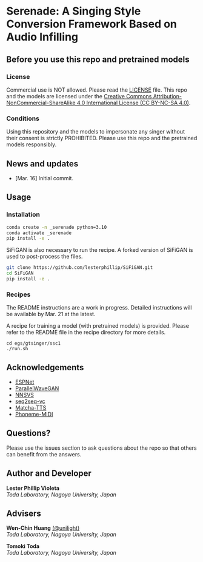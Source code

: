 # Serenade: A Singing Style Conversion Framework Based on Audio Infilling

## Before you use this repo and pretrained models

### License
Commercial use is NOT allowed. Please read the [LICENSE](LICENSE) file. This repo and the models are licensed under the [Creative Commons Attribution-NonCommercial-ShareAlike 4.0 International License (CC BY-NC-SA 4.0)](https://creativecommons.org/licenses/by-nc-sa/4.0/).

### Conditions
Using this repository and the models to impersonate any singer without their consent is strictly PROHIBITED. Please use this repo and the pretrained models responsibly.

## News and updates
- [Mar. 16] Initial commit.

## Usage

### Installation
```bash
conda create -n _serenade python=3.10
conda activate _serenade
pip install -e .
```

SiFiGAN is also necessary to run the recipe. A forked version of SiFiGAN is used to post-process the files.
```bash
git clone https://github.com/lesterphillip/SiFiGAN.git
cd SiFiGAN
pip install -e .
```

### Recipes
The README instructions are a work in progress. Detailed instructions will be available by Mar. 21 at the latest. 

A recipe for training a model (with pretrained models) is provided. Please refer to the README file in the recipe directory for more details.
```
cd egs/gtsinger/ssc1
./run.sh
```


## Acknowledgements
- [ESPNet](https://github.com/espnet/espnet)
- [ParallelWaveGAN](https://github.com/kan-bayashi/ParallelWaveGAN/)
- [NNSVS](https://github.com/nnsvs/nnsvs)
- [seq2seq-vc](https://github.com/unilight/seq2seq-vc)
- [Matcha-TTS](https://github.com/shivammehta25/Matcha-TTS)
- [Phoneme-MIDI](https://github.com/seyong92/phoneme-informed-note-level-singing-transcription)

## Questions?
Please use the issues section to ask questions about the repo so that others can benefit from the answers.

## Author and Developer
**Lester Phillip Violeta**  
*Toda Laboratory, Nagoya University, Japan*  

## Advisers
**Wen-Chin Huang** [(@unilight)](https://github.com/unilight)  
*Toda Laboratory, Nagoya University, Japan*

**Tomoki Toda**  
*Toda Laboratory, Nagoya University, Japan*
